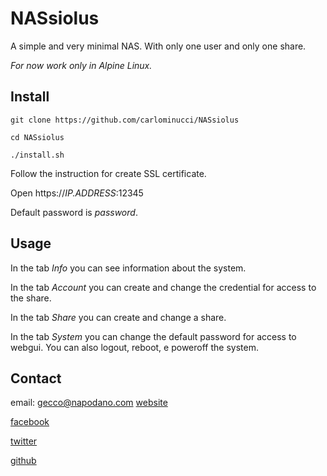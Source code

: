 # NASsiolus
A simple and very minimal NAS. With only one user and only one share.

*For now work only in Alpine Linux.*

## Install

`git clone https://github.com/carlominucci/NASsiolus`

`cd NASsiolus`

`./install.sh`

Follow the instruction for create SSL certificate.

Open https://*IP.ADDRESS*:12345

Default password is *password*.

## Usage

In the tab *Info* you can see information about the system.

In the tab *Account* you can create and change the credential for access to the share.

In the tab *Share* you can create and change a share.

In the tab *System* you can change the default password for access to webgui.
You can also logout, reboot, e poweroff the system.

## Contact

email: gecco@napodano.com
[website](https://minucci.net "minucci.net")

[facebook](https://www.facebook.com/gecco "facebook")

[twitter](https://twitter.com/gecco "twitter")

[github](https://github.com/carlominucci "github")
